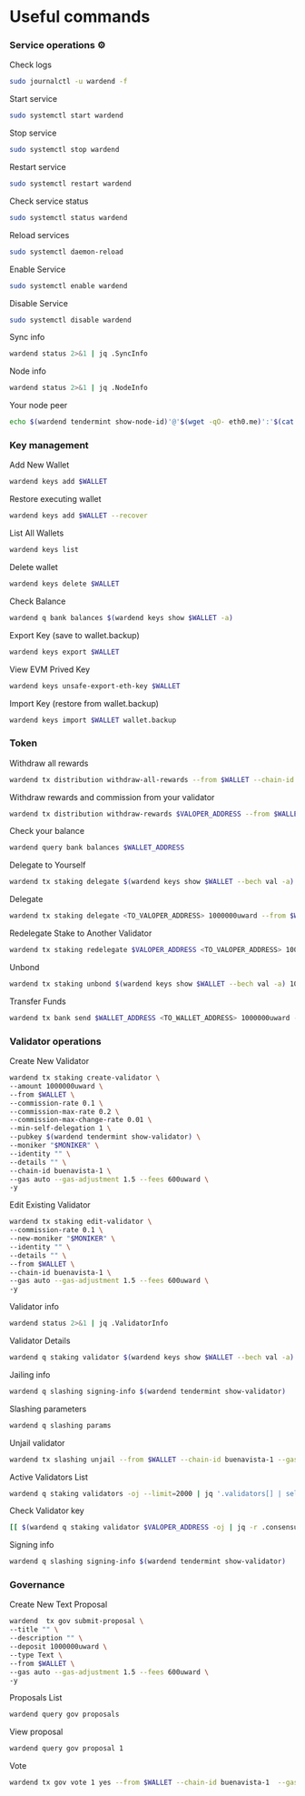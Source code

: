 # Useful commands

### Service operations ⚙️ <a href="#service-operations" id="service-operations"></a>

Check logs

```bash
sudo journalctl -u wardend -f
```

Start service

```bash
sudo systemctl start wardend
```

Stop service

```bash
sudo systemctl stop wardend
```

Restart service

```bash
sudo systemctl restart wardend
```

Check service status

```bash
sudo systemctl status wardend
```

Reload services

```bash
sudo systemctl daemon-reload
```

Enable Service

```bash
sudo systemctl enable wardend
```

Disable Service

```bash
sudo systemctl disable wardend
```

Sync info

```bash
wardend status 2>&1 | jq .SyncInfo
```

Node info

```bash
wardend status 2>&1 | jq .NodeInfo
```

Your node peer

```bash
echo $(wardend tendermint show-node-id)'@'$(wget -qO- eth0.me)':'$(cat $HOME/.warden/config/config.toml | sed -n '/Address to listen for incoming connection/{n;p;}' | sed 's/.*://; s/".*//')
```

### Key management <a href="#key-management" id="key-management"></a>

Add New Wallet

```bash
wardend keys add $WALLET
```

Restore executing wallet

```bash
wardend keys add $WALLET --recover
```

List All Wallets

```bash
wardend keys list
```

Delete wallet

```bash
wardend keys delete $WALLET
```

Check Balance

```bash
wardend q bank balances $(wardend keys show $WALLET -a)
```

Export Key (save to wallet.backup)

```bash
wardend keys export $WALLET
```

View EVM Prived Key

```bash
wardend keys unsafe-export-eth-key $WALLET
```

Import Key (restore from wallet.backup)

```bash
wardend keys import $WALLET wallet.backup
```

### Token <a href="#tokens" id="tokens"></a>

Withdraw all rewards

```bash
wardend tx distribution withdraw-all-rewards --from $WALLET --chain-id buenavista-1 --gas auto --gas-adjustment 1.5 --fees 600uward
```

Withdraw rewards and commission from your validator

```bash
wardend tx distribution withdraw-rewards $VALOPER_ADDRESS --from $WALLET --commission --chain-id buenavista-1 --gas auto --gas-adjustment 1.5 --fees 600uward -y
```

Check your balance

```bash
wardend query bank balances $WALLET_ADDRESS
```

Delegate to Yourself

```bash
wardend tx staking delegate $(wardend keys show $WALLET --bech val -a) 1000000uward --from $WALLET --chain-id buenavista-1 --gas auto --gas-adjustment 1.5 --fees 600uward -y
```

Delegate

```bash
wardend tx staking delegate <TO_VALOPER_ADDRESS> 1000000uward --from $WALLET --chain-id buenavista-1 --gas auto --gas-adjustment 1.5 --fees 600uward -y
```

Redelegate Stake to Another Validator

```bash
wardend tx staking redelegate $VALOPER_ADDRESS <TO_VALOPER_ADDRESS> 1000000uward --from $WALLET --chain-id buenavista-1 --gas auto --gas-adjustment 1.5 --fees 600uward -y
```

Unbond

```bash
wardend tx staking unbond $(wardend keys show $WALLET --bech val -a) 1000000uward --from $WALLET --chain-id buenavista-1 --gas auto --gas-adjustment 1.5 --fees 600uward -y
```

Transfer Funds

```bash
wardend tx bank send $WALLET_ADDRESS <TO_WALLET_ADDRESS> 1000000uward --gas auto --gas-adjustment 1.5 --fees 600uward -y
```

### Validator operations <a href="#validator-operations" id="validator-operations"></a>

Create New Validator

```bash
wardend tx staking create-validator \
--amount 1000000uward \
--from $WALLET \
--commission-rate 0.1 \
--commission-max-rate 0.2 \
--commission-max-change-rate 0.01 \
--min-self-delegation 1 \
--pubkey $(wardend tendermint show-validator) \
--moniker "$MONIKER" \
--identity "" \
--details "" \
--chain-id buenavista-1 \
--gas auto --gas-adjustment 1.5 --fees 600uward \
-y
```

Edit Existing Validator

```bash
wardend tx staking edit-validator \
--commission-rate 0.1 \
--new-moniker "$MONIKER" \
--identity "" \
--details "" \
--from $WALLET \
--chain-id buenavista-1 \
--gas auto --gas-adjustment 1.5 --fees 600uward \
-y
```

Validator info

```bash
wardend status 2>&1 | jq .ValidatorInfo
```

Validator Details

```bash
wardend q staking validator $(wardend keys show $WALLET --bech val -a)
```

Jailing info

```bash
wardend q slashing signing-info $(wardend tendermint show-validator)
```

Slashing parameters

```bash
wardend q slashing params
```

Unjail validator

```bash
wardend tx slashing unjail --from $WALLET --chain-id buenavista-1 --gas auto --gas-adjustment 1.5 --fees 600uward -y
```

Active Validators List

```bash
wardend q staking validators -oj --limit=2000 | jq '.validators[] | select(.status=="BOND_STATUS_BONDED")' | jq -r '(.tokens|tonumber/pow(10; 6)|floor|tostring) + " 	 " + .description.moniker' | sort -gr | nl
```

Check Validator key

```bash
[[ $(wardend q staking validator $VALOPER_ADDRESS -oj | jq -r .consensus_pubkey.key) = $(wardend status | jq -r .ValidatorInfo.PubKey.value) ]] && echo -e "Your key status is ok" || echo -e "Your key status is error"
```

Signing info

```bash
wardend q slashing signing-info $(wardend tendermint show-validator)
```

### Governance <a href="#governance" id="governance"></a>

Create New Text Proposal

```bash
wardend  tx gov submit-proposal \
--title "" \
--description "" \
--deposit 1000000uward \
--type Text \
--from $WALLET \
--gas auto --gas-adjustment 1.5 --fees 600uward \
-y 
```

Proposals List

```bash
wardend query gov proposals
```

View proposal

```bash
wardend query gov proposal 1
```

Vote

```bash
wardend tx gov vote 1 yes --from $WALLET --chain-id buenavista-1  --gas auto --gas-adjustment 1.5 --fees 600uward -y
```
